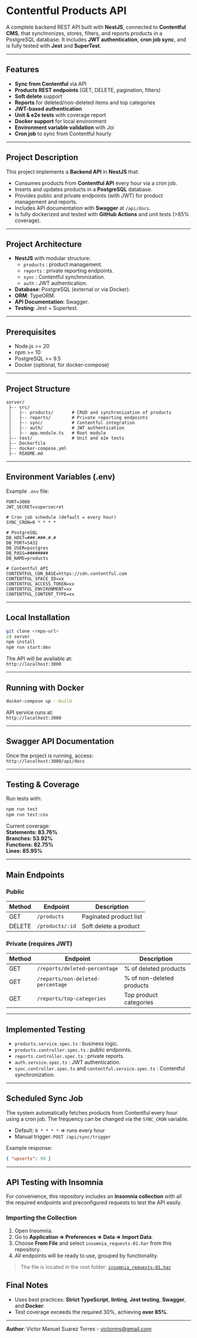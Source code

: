# Contentful Products API

A complete backend REST API built with **NestJS**, connected to **Contentful CMS**, that synchronizes, stores, filters, and reports products in a PostgreSQL database. It includes **JWT authentication**, **cron job sync**, and is fully tested with **Jest** and **SuperTest**.


---

## Features

- **Sync from Contentful** via API
- **Products REST endpoints** (GET, DELETE, pagination, filters)
- **Soft delete** support
- **Reports** for deleted/non-deleted items and top categories
- **JWT-based authentication**
- **Unit & e2e tests** with coverage report
- **Docker support** for local environment
- **Environment variable validation** with Joi
- **Cron job** to sync from Contentful hourly

---


## Project Description
This project implements a **Backend API** in **NestJS** that:
- Consumes products from **Contentful API** every hour via a cron job.
- Inserts and updates products in a **PostgreSQL** database.
- Provides public and private endpoints (with JWT) for product management and reports.
- Includes API documentation with **Swagger** at `/api/docs`.
- Is fully dockerized and tested with **GitHub Actions** and unit tests (>85% coverage).

---

## **Project Architecture**
- **NestJS** with modular structure:
  - `products` : product management.
  - `reports` : private reporting endpoints.
  - `sync` : Contentful synchronization.
  - `auth` : JWT authentication.
- **Database**: PostgreSQL (external or via Docker).
- **ORM**: TypeORM.
- **API Documentation**: Swagger.
- **Testing**: Jest + Supertest.

---

## **Prerequisites**
- Node.js >= 20
- npm >= 10
- PostgreSQL >= 9.5
- Docker (optional, for docker-compose)

---

## **Project Structure**
```
server/
 ├-- src/
 │   ├-- products/       # CRUD and synchronization of products
 │   ├-- reports/        # Private reporting endpoints
 │   ├-- sync/           # Contentful integration
 │   ├-- auth/           # JWT authentication
 │   ├-- app.module.ts   # Root module
 ├-- test/               # Unit and e2e tests
 ├-- Dockerfile
 ├-- docker-compose.yml
 ├-- README.md
```

---

## **Environment Variables (.env)**
Example `.env` file:

```env
PORT=3000
JWT_SECRET=supersecret

# Cron job schedule (default = every hour)
SYNC_CRON=0 * * * *

# PostgreSQL
DB_HOST=###.###.#.#
DB_PORT=5432
DB_USER=postgres
DB_PASS=########
DB_NAME=products

# Contentful API
CONTENTFUL_CDN_BASE=https://cdn.contentful.com
CONTENTFUL_SPACE_ID=xx
CONTENTFUL_ACCESS_TOKEN=xx
CONTENTFUL_ENVIRONMENT=xx
CONTENTFUL_CONTENT_TYPE=xx
```

---

## **Local Installation**
```bash
git clone <repo-url>
cd server
npm install
npm run start:dev
```

The API will be available at:  
`http://localhost:3000`

---

## **Running with Docker**
```bash
docker-compose up --build
```
API service runs at:  
`http://localhost:3000`

---

## **Swagger API Documentation**
Once the project is running, access:  
`http://localhost:3000/api/docs`

---

## **Testing & Coverage**
Run tests with:
```bash
npm run test
npm run test:cov
```
Current coverage:  
**Statements: 83.76%**  
**Branches: 53.92%**  
**Functions: 82.75%**  
**Lines: 85.95%**

---

## **Main Endpoints**

### Public
| Method | Endpoint            | Description |
|--------|----------------------|-------------|
| GET    | `/products`          | Paginated product list |
| DELETE | `/products/:id`      | Soft delete a product |

### Private (requires JWT)
| Method | Endpoint                        | Description |
|--------|----------------------------------|-------------|
| GET    | `/reports/deleted-percentage`    | % of deleted products |
| GET    | `/reports/non-deleted-percentage`| % of non-deleted products |
| GET    | `/reports/top-categories`        | Top product categories |

---

## **Implemented Testing**
- `products.service.spec.ts`  :  business logic.
- `products.controller.spec.ts`  :  public endpoints.
- `reports.controller.spec.ts`  :  private reports.
- `auth.service.spec.ts`  :  JWT authentication.
- `sync.controller.spec.ts` and `contentful.service.spec.ts`  :  Contentful synchronization.

---

## Scheduled Sync Job

The system automatically fetches products from Contentful every hour using a cron job. The frequency can be changed via the `SYNC_CRON` variable.

- Default: `0 * * * *`  =>  runs every hour
- Manual trigger: `POST /api/sync/trigger`

Example response:

```json
{ "upserts": 99 }
```

---

## API Testing with Insomnia

For convenience, this repository includes an **Insomnia collection** with all the required endpoints and preconfigured requests to test the API easily.

### Importing the Collection
1. Open Insomnia.
2. Go to **Application => Preferences => Data => Import Data**.
3. Choose **From File** and select `insomnia_requests-01.har` from this repository.
4. All endpoints will be ready to use, grouped by functionality.

> The file is located in the root folder: [`insomnia_requests-01.har`](./insomnia_requests-01.har)


## **Final Notes**
- Uses best practices: **Strict TypeScript**, **linting**, **Jest testing**, **Swagger**, and **Docker**.
- Test coverage exceeds the required 30%, achieving **over 85%**.

---
**Author**: Victor Manuel Suarez Torres - victorms@gmail.com
